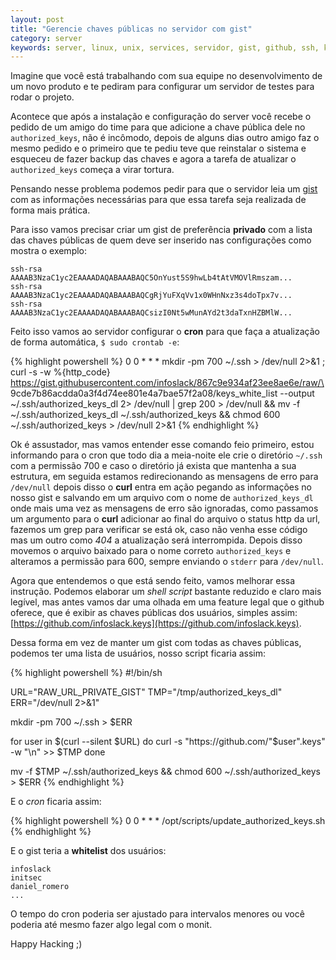 ```yaml
---
layout: post
title: "Gerencie chaves públicas no servidor com gist"
category: server
keywords: server, linux, unix, services, servidor, gist, github, ssh, keys
---
```


Imagine que você está trabalhando com sua equipe no desenvolvimento de um novo
produto e te pediram para configurar um servidor de testes para rodar o projeto.

Acontece que após a instalação e configuração do server você recebe o pedido de
um amigo do time para que adicione a chave pública dele no `authorized_keys`,
não é incômodo, depois de alguns dias outro amigo faz o mesmo pedido e o primeiro
que te pediu teve que reinstalar o sistema e esqueceu de fazer backup das chaves
e agora a tarefa de atualizar o `authorized_keys` começa a virar tortura.

Pensando nesse problema podemos pedir para que o servidor leia um [gist](https://gist.github.com/) com
as informações necessárias para que essa tarefa seja realizada de forma mais
prática.

Para isso vamos precisar criar um gist de preferência **privado** com a lista das
chaves públicas de quem deve ser inserido nas configurações como mostra o exemplo:

    ssh-rsa AAAAB3NzaC1yc2EAAAADAQABAAABAQC5OnYust5S9hwLb4tAtVMOVlRmszam...
    ssh-rsa AAAAB3NzaC1yc2EAAAADAQABAAABAQCgRjYuFXqVv1x0WHnNxz3s4doTpx7v...
    ssh-rsa AAAAB3NzaC1yc2EAAAADAQABAAABAQCsizI0Nt5wMunAYd2t3daTxnHZBMlW...

Feito isso vamos ao servidor configurar o **cron** para que faça a atualização
de forma automática, `$ sudo crontab -e`:

{% highlight powershell %}
0 0 * * * mkdir -pm 700 ~/.ssh > /dev/null 2>&1 ; curl -s -w \%{http_code} \
https://gist.githubusercontent.com/infoslack/867c9e934af23ee8ae6e/raw/\
9cde7b86acdda0a3f4d74ee801e4a7bae57f2a08/keys_white_list --output \
~/.ssh/authorized_keys_dl 2> /dev/null | grep 200 > /dev/null && mv -f \
~/.ssh/authorized_keys_dl ~/.ssh/authorized_keys && chmod 600 \
~/.ssh/authorized_keys > /dev/null 2>&1
{% endhighlight %}

Ok é assustador, mas vamos entender esse comando feio primeiro, estou informando
para o cron que todo dia a meia-noite ele crie o diretório `~/.ssh` com a
permissão 700 e caso o diretório já exista que mantenha a sua estrutura, em seguida
estamos redirecionando as mensagens de erro para `/dev/null` depois disso o **curl**
entra em ação pegando as informações no nosso gist e salvando em um arquivo com
o nome de `authorized_keys_dl` onde mais uma vez as mensagens de erro são ignoradas,
como passamos um argumento para o **curl** adicionar ao final do arquivo o status
http da url, fazemos um grep para verificar se está ok, caso não venha esse código
mas um outro como *404* a atualização será interrompida.
Depois disso movemos o arquivo baixado para o nome correto `authorized_keys` e
alteramos a permissão para 600, sempre enviando o `stderr` para `/dev/null`.

Agora que entendemos o que está sendo feito, vamos melhorar essa instrução.
Podemos elaborar um *shell script* bastante reduzido e claro mais legível, mas
antes vamos dar uma olhada em uma feature legal que o github oferece, que é
exibir as chaves públicas dos usuários, simples assim:
[https://github.com/infoslack.keys](https://github.com/infoslack.keys).

Dessa forma em vez de manter um gist com todas as chaves públicas, podemos ter
uma lista de usuários, nosso script ficaria assim:

{% highlight powershell %}
#!/bin/sh

URL="RAW_URL_PRIVATE_GIST"
TMP="/tmp/authorized_keys_dl"
ERR="/dev/null 2>&1"

mkdir -pm 700 ~/.ssh > $ERR

for user in $(curl --silent $URL)
do
  curl -s "https://github.com/"$user".keys" -w "\n" >> $TMP
done

mv -f $TMP ~/.ssh/authorized_keys && chmod 600 ~/.ssh/authorized_keys > $ERR
{% endhighlight %}

E o *cron* ficaria assim:

{% highlight powershell %}
0 0 * * * /opt/scripts/update_authorized_keys.sh
{% endhighlight %}

E o gist teria a **whitelist** dos usuários:

    infoslack
    initsec
    daniel_romero
    ...

O tempo do cron poderia ser ajustado para intervalos menores ou você poderia
até mesmo fazer algo legal com o monit.

Happy Hacking ;)
